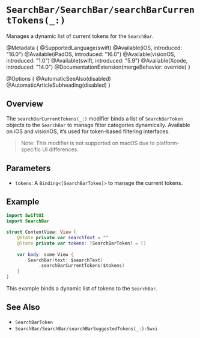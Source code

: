 # ``SearchBar/SearchBar/searchBarCurrentTokens(_:)``

Manages a dynamic list of current tokens for the `SearchBar`.

@Metadata {
    @SupportedLanguage(swift)
    @Available(iOS, introduced: "16.0")
    @Available(iPadOS, introduced: "16.0")
    @Available(visionOS, introduced: "1.0")
    @Available(swift, introduced: "5.9")
    @Available(Xcode, introduced: "14.0")
    @DocumentationExtension(mergeBehavior: override)
}

@Options {
    @AutomaticSeeAlso(disabled)
    @AutomaticArticleSubheading(disabled)
}

## Overview

The `searchBarCurrentTokens(_:)` modifier binds a list of `SearchBarToken` objects to the `SearchBar` to manage filter categories dynamically. Available on iOS and visionOS, it’s used for token-based filtering interfaces.

> Note: This modifier is not supported on macOS due to platform-specific UI differences.

## Parameters

- `tokens`: A `Binding<[SearchBarToken]>` to manage the current tokens.

## Example

```swift
import SwiftUI
import SearchBar

struct ContentView: View {
    @State private var searchText = ""
    @State private var tokens: [SearchBarToken] = []
    
    var body: some View {
        SearchBar(text: $searchText)
            .searchBarCurrentTokens($tokens)
    }
}
```

This example binds a dynamic list of tokens to the `SearchBar`.

## See Also

- ``SearchBarToken``
- ``SearchBar/SearchBar/searchBarSuggestedTokens(_:)-5wxi``
